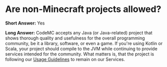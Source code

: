 # Are non-Minecraft projects allowed?

**Short Answer:** Yes

**Long Answer:** CodeMC accepts any Java (or Java-related) project that shows thorough quality and usefulness for the overall programming community, be it a library, software, or even a game. If you're using Kotlin or Scala, your project should compile to the JVM while continuing to provide services intended for the community.
What matters is, that the project is following our [Usage Guidelines](../usage-guidelines.md) to remain on our Services.

